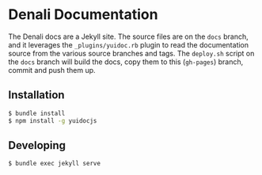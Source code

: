 # Denali Documentation

The Denali docs are a Jekyll site. The source files are on the `docs` branch,
and it leverages the `_plugins/yuidoc.rb` plugin to read the documentation
source from the various source branches and tags. The `deploy.sh` script on the
`docs` branch will build the docs, copy them to this (`gh-pages`) branch, commit
and push them up.

## Installation

```sh
$ bundle install
$ npm install -g yuidocjs
```

## Developing

```sh
$ bundle exec jekyll serve
```
